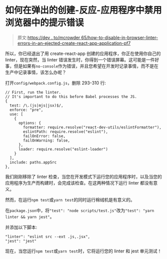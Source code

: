 # 如何在弹出的创建-反应-应用程序中禁用浏览器中的提示错误

> 原文:[https://dev . to/mcrowder 65/how-to-disable-in-browser-linter-errors-in-an-ejected-create-react-app-application-pf7](https://dev.to/mcrowder65/how-to-disable-in-browser-linter-errors-in-an-ejected-create-react-app-application-pf7)

所以，你已经退出了用 create-react-app 创建的应用程序，你正在使用你自己的 linter，现在突然，当 linter 错误发生时，你得到一个错误屏幕。这可能是一件好事，但是如果有`no-console`作为错误，并且您希望在开发时记录事情，而不是在生产中记录事情，该怎么办呢？

打开`config/webpack.config.js`，删除 293-310 行:

```
// First, run the linter.
// It's important to do this before Babel processes the JS.
{
  test: /\.(js|mjs|jsx)$/,
  enforce: "pre",
  use: [
    {
      options: {
        formatter: require.resolve("react-dev-utils/eslintFormatter"),
        eslintPath: require.resolve("eslint"),
        failOnError: false,
        failOnWarning: false,
      },
      loader: require.resolve("eslint-loader")
    }
  ],
  include: paths.appSrc
}, 
```

我们刚刚移除了 linter 检查，当您在开发模式下运行您的应用程序时，以及当您的应用程序为生产而构建时，会完成该检查。在这两种情况下运行 linter 都没有意义。

然而，在运行`npm test`或`yarn test`的同时运行棉绒机是有意义的。

在`package.json`中，将`"test": "node scripts/test.js"`改为`"test": "yarn linter && yarn jest"`。

并添加以下脚本:

```
"linter": "eslint src --ext .js,.jsx",
"jest": "jest" 
```

现在，当您运行`npm test`或`yarn test`时，它将运行您的 linter 和 jest 单元测试！